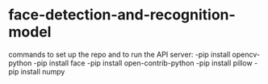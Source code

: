 ﻿# face-detection-and-recognition-model
commands to set up the repo and to run the API server:
-pip install opencv-python
-pip install face
-pip install open-contrib-python
-pip install pillow
-pip install numpy
